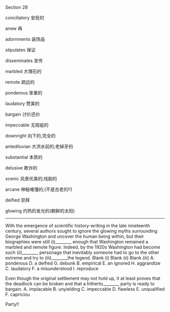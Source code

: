 Section 28

conciliatory	安抚的

anew	再

adornments	装饰品

stipulates	保证

disseminates	宣传

marbled	大理石的

remote	疏远的

ponderous	笨重的

laudatory	赞美的

bargain	讨价还价

impeccable	无瑕疵的

downright	向下的,完全的

antediluvian	大洪水前的;老掉牙的

substantial	本质的

delusive	欺诈的

scenic	风景优美的;戏剧的

arcane	神秘难懂的;(不是古老的!!)

deified	崇拜

glowing	灼热的发光的(朝鲜的太阳)

---

With the emergence of scientific history-writing in the late nineteenth century, several authors sought to ignore the glowing myths surrounding George Washington and uncover the human being within, but their biographies were still (i)________ enough that Washington remained a marbled and remote figure. Indeed, by the 1920s Washington had become such (ii)________ personage that inevitably someone had to go to the other extreme and try to (iii)________the legend.
Blank (i) Blank (ii) Blank (iii)
A. ponderous D. a deified G. debunk
B. empirical E. an ignored H. aggrandize
C. laudatory F. a misunderstood I. reproduce

Even though the original settlement may not hold up, it at least proves that the deadlock can be broken and that a hitherto________ party is ready to bargain.
A. implacable
B. unyielding
C. impeccable
D. flawless
E. unqualified
F. capriciou

Party!!
